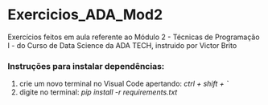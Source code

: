 # Exercicios_ADA_Mod2

Exercícios feitos em aula referente ao Módulo 2 - Técnicas de Programação I - do Curso de Data Science da ADA TECH, instruido por Victor Brito

### Instruções para instalar dependências:
1) crie um novo terminal no Visual Code apertando: *ctrl + shift + `*
2) digite no terminal: *pip install -r requirements.txt*
